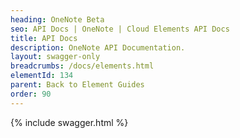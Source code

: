 ```yaml
---
heading: OneNote Beta
seo: API Docs | OneNote | Cloud Elements API Docs
title: API Docs
description: OneNote API Documentation.
layout: swagger-only
breadcrumbs: /docs/elements.html
elementId: 134
parent: Back to Element Guides
order: 90
---
```


{% include swagger.html %}
